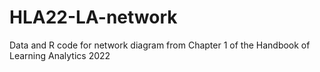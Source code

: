 # HLA22-LA-network
Data and R code for network diagram from Chapter 1 of the Handbook of Learning Analytics 2022
